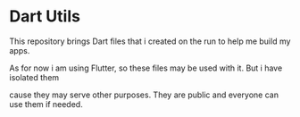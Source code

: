 # Dart Utils

This repository brings Dart files that i created on the run to help me build my apps.

As for now i am using Flutter, so these files may be used with it. But i have isolated them

cause they may serve other purposes. They are public and everyone can use them if needed.
